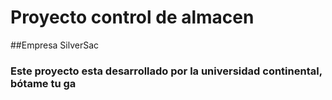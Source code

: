 # Proyecto control de almacen
##Empresa SilverSac
### Este proyecto esta desarrollado por la universidad continental, **bótame tu ga**
### 
